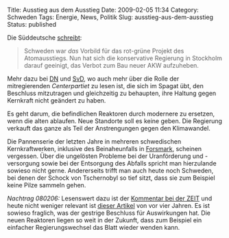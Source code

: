 Title: Ausstieg aus dem Ausstieg
Date: 2009-02-05 11:34
Category: Schweden
Tags: Energie, News, Politik
Slug: ausstieg-aus-dem-ausstieg
Status: published

Die Süddeutsche
[schreibt](http://www.sueddeutsche.de/,tt2m1/politik/583/457244/text/):

> Schweden war *das* Vorbild für das rot-grüne Projekt des
> Atomausstiegs. Nun hat sich die konservative Regierung in Stockholm
> darauf geeinigt, das Verbot zum Bau neuer AKW aufzuheben.

Mehr dazu bei
[DN](http://www.dn.se/DNet/jsp/polopoly.jsp?d=1042&a=880828) und
[SvD](http://www.svd.se/nyheter/politik/artikel_2425667.svd), wo auch
mehr über die Rolle der mitregierenden *Centerpartiet* zu lesen ist, die
sich im Spagat übt, den Beschluss mitzutragen und gleichzeitig zu
behaupten, ihre Haltung gegen Kernkraft nicht geändert zu haben.

Es geht darum, die befindlichen Reaktoren durch modernere zu ersetzen,
wenn die alten ablaufen. Neue Standorte soll es keine geben. Die
Regierung verkauft das ganze als Teil der Anstrengungen gegen den
Klimawandel.

Die Pannenserie der letzten Jahre in mehreren schwedischen
Kernkraftwerken, inklusive des Beinaheunfalls in
[Forsmark](http://www.fiket.de/tag/forsmark), scheinen vergessen. Über
die ungelösten Probleme bei der Uranförderung und -versorgung sowie bei
der Entsorgung des Abfalls spricht man hierzulande sowieso nicht gerne.
Andererseits trifft man auch heute noch Schweden, bei denen der Schock
von Tschernobyl so tief sitzt, dass sie zum Beispiel keine Pilze sammeln
gehen.

*Nachtrag 080206:* Lesenswert dazu ist der [Kommentar bei der
ZEIT](http://www.zeit.de/online/2009/07/schweden-atomenergie-kommentar-2?page=all)
und heute nicht weniger relevant ist [dieser
Artikel](http://www.zeit.de/2004/32/Kernenergie?page=all) von vor vier
Jahren. Es ist sowieso fraglich, was der gestrige Beschluss für
Auswirkungen hat. Die neuen Reaktoren liegen so weit in der Zukunft,
dass zum Beispiel ein einfacher Regierungswechsel das Blatt wieder
wenden kann.

